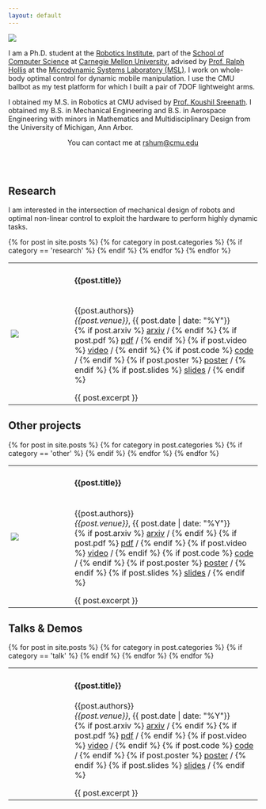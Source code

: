 ```yaml
---
layout: default
---
```


<img class="profile-picture" src="{{site.baseurl}}/{{site.profile-picture}}">

​I am a Ph.D. student at the [Robotics Institute](https://www.ri.cmu.edu/), part of the [School of Computer Science]() at [Carnegie Mellon University](https://www.cmu.edu/), advised by [Prof. Ralph Hollis](http://www.cs.cmu.edu/afs/cs/user/rhollis/www/home.html) at the [Microdynamic Systems Laboratory (MSL)](http://www.msl.ri.cmu.edu). I work on whole-body optimal control for dynamic mobile manipulation. I use the CMU ballbot as my test platform for which I built a pair of 7DOF lightweight arms. 

I obtained my M.S. in Robotics at CMU advised by [Prof. Koushil Sreenath](https://me.berkeley.edu/people/koushil-sreenath/). I obtained my B.S. in Mechanical Engineering and B.S. in Aerospace Engineering with minors in Mathematics and Multidisciplinary Design from the University of Michigan, Ann Arbor. 

<center> You can contact me at <a href="">rshum@cmu.edu</a></center>

<br/><br>

## Research
I am interested in the intersection of mechanical design of robots and optimal non-linear control to exploit the hardware to perform highly dynamic tasks.

<html>
	<table style="border:0px">
	    {% for post in site.posts %}
		    {% for category in post.categories %}
	          {% if category == 'research' %}
		        <tr>
		            <td style="padding:1%;width:25%;vertical-align:middle;min-width:120px">
		                <img class="project-image" src="{{site.baseurl}}/{{post.image}}"/>
		            </td>
		            <td class="post_test">
		                <h4>{{post.title}}</h4>
		                <br>
		                {{post.authors}}
		                <br>
		                <em>{{post.venue}}</em>, {{ post.date | date: "%Y"}}
		                <br>
			              {% if post.arxiv %}
			              <a href="{{post.arxiv}}">arxiv</a> /
			              {% endif %}
			              {% if post.pdf %}
			              <a href="{{post.pdf}}">pdf</a> /
			              {% endif %}
			              {% if post.video %}
			              <a href="{{post.video}}">video</a> /
			              {% endif %}
			              {% if post.code %}
			              <a href="{{post.code}}">code</a> /
			              {% endif %}
			              {% if post.poster %}
			              <a href="{{post.poster}}">poster</a> /
			              {% endif %}
			              {% if post.slides %}
			              <a href="{{post.slides}}">slides</a> /
			              {% endif %}
		                <p></p>
		                {{ post.excerpt }}
		            </td>
		        </tr>
	          {% endif %}
	    	{% endfor %}
	    {% endfor %}
	</table>
</html>


## Other projects

<html>
	<table style="border:0px">
	    {% for post in site.posts %}
		    {% for category in post.categories %}
	          {% if category == 'other' %}
		        <tr>
		            <td style="padding:1%;width:25%;vertical-align:middle;min-width:120px">
		                <img class="project-image" src="{{site.baseurl}}/{{post.image}}"/>
		            </td>
		            <td>
		                <h4>{{post.title}}</h4>
		                <br>
		                {{post.authors}}
		                <br>
		                <em>{{post.venue}}</em>, {{ post.date | date: "%Y"}}
		                <br>
			              {% if post.arxiv %}
			              <a href="{{post.arxiv}}">arxiv</a> /
			              {% endif %}
			              {% if post.pdf %}
			              <a href="{{post.pdf}}">pdf</a> /
			              {% endif %}
			              {% if post.video %}
			              <a href="{{post.video}}">video</a> /
			              {% endif %}
			              {% if post.code %}
			              <a href="{{post.code}}">code</a> /
			              {% endif %}
			              {% if post.poster %}
			              <a href="{{post.poster}}">poster</a> /
			              {% endif %}
			              {% if post.slides %}
			              <a href="{{post.slides}}">slides</a> /
			              {% endif %}
		                <p></p>
		                {{ post.excerpt }}
		            </td>
		        </tr>
	          {% endif %}
	    	{% endfor %}
	    {% endfor %}
	</table>
</html>
 
## Talks & Demos

<html>
	<table style="border:0px">
	    {% for post in site.posts %}
		    {% for category in post.categories %}
	          {% if category == 'talk' %}
		        <tr>
		            <td style="padding:1%;width:25%;vertical-align:middle;min-width:120px">
		            </td>
		            <td>
		                <h4>{{post.title}}</h4>
		                {{post.authors}}
		                <br>
		                <em>{{post.venue}}</em>, {{ post.date | date: "%Y"}}
		                <br>
			              {% if post.arxiv %}
			              <a href="{{post.arxiv}}">arxiv</a> /
			              {% endif %}
			              {% if post.pdf %}
			              <a href="{{post.pdf}}">pdf</a> /
			              {% endif %}
			              {% if post.video %}
			              <a href="{{post.video}}">video</a> /
			              {% endif %}
			              {% if post.code %}
			              <a href="{{post.code}}">code</a> /
			              {% endif %}
			              {% if post.poster %}
			              <a href="{{post.poster}}">poster</a> /
			              {% endif %}
			              {% if post.slides %}
			              <a href="{{post.slides}}">slides</a> /
			              {% endif %}
		                <p></p>
		                {{ post.excerpt }}
		            </td>
		        </tr>
	          {% endif %}
	    	{% endfor %}
	    {% endfor %}
	</table>
</html>
